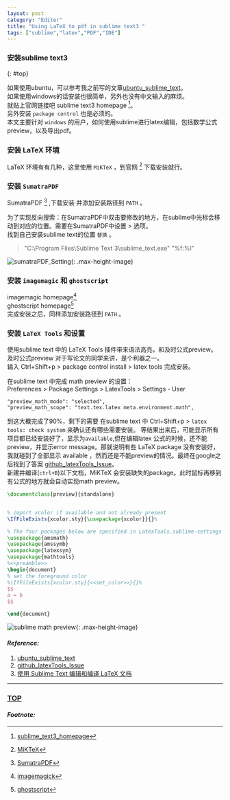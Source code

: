 ```yaml
---
layout: post
category: "Editer"
title: "Using LaTeX to pdf in sublime text3 "
tags: ["sublime","latex","PDF","IDE"]
---
```


### 安装sublime text3
{: #top}

如果使用ubuntu，可以参考我之前写的文章[ubuntu_sublime_text](http://wdyggh.github.io/ubuntu/ubuntu_sublime_text.html)。  
如果使用windows的话安装也很简单，另外也没有中文输入的麻烦。  
就贴上官网链接吧 sublime text3 homepage [^1]。  
另外安装 `package control` 也是必须的。  
本文主要针对 `windows` 的用户，如何使用sublime进行latex编辑，包括数学公式preview，以及导出pdf。  

### 安装 LaTeX 环境

LaTeX 环境有有几种，这里使用 `MiKTeX` ，到官网 [^3] 下载安装就行。 


### 安装 `SumatraPDF`

SumatraPDF [^2] ,下载安装 并添加安装路径到 `PATH` 。

为了实现反向搜索：在SumatraPDF中双击要修改的地方，在sublime中光标会移动到对应的位置。需要在SumatraPDF中设置 > 选项。  
找到自己安装sublime text的位置 `替换` 。  

> "C:\Program Files\Sublime Text 3\sublime_text.exe" "%f:%l"

![sumatraPDF_Setting](http://7xifyp.com1.z0.glb.clouddn.com/sumatraPDF_Setting.PNG){: .max-height-image}  

### 安装 `imagemagic` 和 `ghostscript`

imagemagic homepage[^4]    
ghostscript homepage[^66]  
完成安装之后，同样添加安装路径到 `PATH` 。

### 安装 `LaTeX Tools` 和设置

使用sublime text 中的 LaTeX Tools 插件带来语法高亮，和及时公式preview。  
及时公式preview 对于写论文的同学来讲，是个利器之一。  
输入 Ctrl+Shift+p > package control install > latex tools 完成安装。  

在sublime text 中完成 math preview 的设置：  
Preferences > Package Settings > LatexTools > Settings - User  

```
"preview_math_mode": "selected",
"preview_math_scope": "text.tex.latex meta.environment.math",
```

到这大概完成了90%，剩下的需要 在sublime text 中 Ctrl+Shift+p > `latex tools: check system` 来确认还有哪些需要安装。
等结果出来后，可能显示所有项目都已经安装好了，显示为`available`,但在编辑latex 公式的时候，还不能preview，并显示error message。那就说明有些 LaTeX package 没有安装好，我就碰到了全部显示 available ，然而还是不能preview的情况。最终在google之后找到了答案 [github_latexTools_Issue](https://github.com/SublimeText/LaTeXTools/issues/920#issuecomment-258598688)。  
新建并编译(`ctrl+B`)以下文档，MiKTeX 会安装缺失的package。此时鼠标再移到有公式的地方就会自动实现math preview。  


```latex
\documentclass[preview]{standalone}


% import xcolor if available and not already present
\IfFileExists{xcolor.sty}{\usepackage{xcolor}}{}%

% The four packages below are specified in LatexTools.sublime-settings
\usepackage{amsmath}
\usepackage{amssymb}
\usepackage{latexsym}
\usepackage{mathtools}
%<<preamble>>
\begin{document}
% set the foreground color
%\IfFileExists{xcolor.sty}{<<set_color>>}{}%
$$
a = b
$$

\end{document}  
```

![sublime math preview](http://7xifyp.com1.z0.glb.clouddn.com/sublime_math_preview.PNG){: .max-height-image}



#### *Reference:*  

1. [ubuntu_sublime_text](http://wdyggh.github.io/ubuntu/ubuntu_sublime_text.html)  
2. [github_latexTools_Issue](https://github.com/SublimeText/LaTeXTools/issues/920#issuecomment-258598688)
3. [使用 Sublime Text 编辑和编译 LaTeX 文档](http://www.jianshu.com/p/51ae1bb01885)

- - - 

### [TOP](#top)

#### *Footnote:*

[^1]: [sublime_text3_homepage](https://www.sublimetext.com/)
[^2]: [SumatraPDF](https://www.sumatrapdfreader.org/free-pdf-reader.html)
[^3]: [MiKTeX](https://miktex.org/)
[^4]: [imagemagick](https://www.imagemagick.org/script/index.php)
[^66]: [ghostscript](https://www.ghostscript.com/)